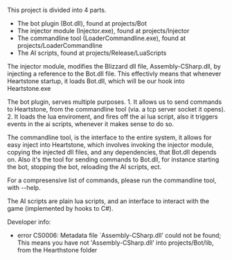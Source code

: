 This project is divided into 4 parts.

* The bot plugin (Bot.dll), found at projects/Bot
* The injector module (Injector.exe), found at projects/Injector
* The commandline tool (LoaderCommandline.exe), found at projects/LoaderCommandline
* The AI scripts, found at projects/Release/LuaScripts

The injector module, modifies the Blizzard dll file, Assembly-CSharp.dll, by injecting a reference to the Bot.dll file. This effectivly means that whenever Heartstone startup, it loads Bot.dll, which will be our hook into Heartstone.exe

The bot plugin, serves multiple purposes. 1. It allows us to send commands to Heartstone, from the commandline tool (via. a tcp server socket it opens). 2. It loads the lua enviroment, and fires off the ai lua script, also it triggers events in the ai scripts, whenever it makes sense to do so.

The commandline tool, is the interface to the entire system, it allows for easy inject into Heartstone, which involves invoking the injector module, copying the injected dll files, and any dependencies, that Bot.dll depends on. Also it's the tool for sending commands to Bot.dll, for instance starting the bot, stopping the bot, reloading the AI scripts, ect.

For a compresensive list of commands, please run the commandline tool, with --help.

The AI scripts are plain lua scripts, and an interface to interact with the game (implemented by hooks to C#).

Developer info:

* error CS0006: Metadata file `Assembly-CSharp.dll' could not be found;
    This means you have not 'Assembly-CSharp.dll' into projects/Bot/lib, from the Hearthstone folder
